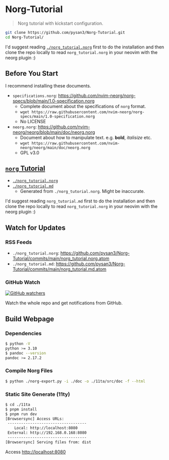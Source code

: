 # Norg-Tutorial

> Norg tutorial with kickstart configuration.

```bash
git clone https://github.com/pysan3/Norg-Tutorial.git
cd Norg-Tutorial/
```

I'd suggest reading [`./norg_tutorial.norg`](./norg_tutorial.norg)
first to do the installation and then clone the repo locally
to read `norg_tutorial.norg` in your neovim with the neorg plugin :)

## Before You Start

I recommend installing these documents.

- `specifications.norg`: <https://github.com/nvim-neorg/norg-specs/blob/main/1.0-specification.norg>
  - Complete document about the specifications of `norg` format.
  - `wget https://raw.githubusercontent.com/nvim-neorg/norg-specs/main/1.0-specification.norg`
  - No LICENSE
- `neorg.norg`: <https://github.com/nvim-neorg/neorg/blob/main/doc/neorg.norg>
  - Document about how to manipulate text. e.g. **bold**, _italisize_ etc.
  - `wget https://raw.githubusercontent.com/nvim-neorg/neorg/main/doc/neorg.norg`
  - GPL v3.0

## [`norg` Tutorial](./norg_tutorial.md)

- [`./norg_tutorial.norg`](./norg_tutorial.norg)
- [`./norg_tutorial.md`](./norg_tutorial.md)
  - Generated from `./norg_tutorial.norg`. Might be inaccurate.

I'd suggest reading `norg_tutorial.md` first to do the installation
and then clone the repo locally to read `norg_tutorial.norg` in your neovim
with the neorg plugin :)

## Watch for Updates

### RSS Feeds

- `./norg_tutorial.norg`: <https://github.com/pysan3/Norg-Tutorial/commits/main/norg_tutorial.norg.atom>
- `./norg_tutorial.md`: <https://github.com/pysan3/Norg-Tutorial/commits/main/norg_tutorial.md.atom>

### GitHub Watch

[![GitHub watchers](https://img.shields.io/github/watchers/pysan3/Norg-Tutorial.svg?style=social&label=Watch&maxAge=2592000)](https://github.com/pysan3/Norg-Tutorial/)

Watch the whole repo and get notifications from GitHub.

## Build Webpage

### Dependencies

```bash
$ python -V
python >= 3.10
$ pandoc --version
pandoc >= 2.17.2
```

### Compile Norg Files

```bash
$ python ./norg-export.py -i ./doc -o ./11ta/src/doc -f --html
```

### Static Site Generate (11ty)

```bash
$ cd ./11ta
$ pnpm install
$ pnpm run dev
[Browsersync] Access URLs:
 -----------------------------------
    Local: http://localhost:8080
 External: http://192.168.0.168:8080
 -----------------------------------
[Browsersync] Serving files from: dist
```

Access <http://localhost:8080>
